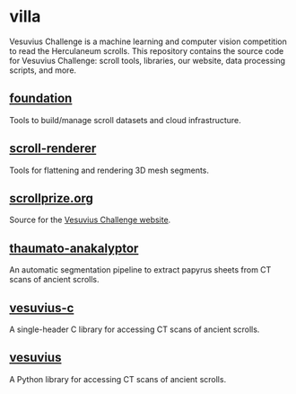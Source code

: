 # villa

Vesuvius Challenge is a machine learning and computer vision competition to read the Herculaneum scrolls.
This repository contains the source code for Vesuvius Challenge: scroll tools, libraries, our website, data processing scripts, and more.

## [foundation](foundation/)
Tools to build/manage scroll datasets and cloud infrastructure.

## [scroll-renderer](scroll-renderer/)
Tools for flattening and rendering 3D mesh segments.

## [scrollprize.org](scrollprize.org/)
Source for the [Vesuvius Challenge website](https://scrollprize.org).

## [thaumato-anakalyptor](thaumato-anakalyptor/)
An automatic segmentation pipeline to extract papyrus sheets from CT scans of ancient scrolls.

## [vesuvius-c](vesuvius-c/)
A single-header C library for accessing CT scans of ancient scrolls.

## [vesuvius](vesuvius/)
A Python library for accessing CT scans of ancient scrolls.
